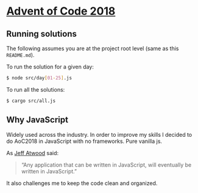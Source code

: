 # [Advent of Code 2018](https://adventofcode.com/2018)

## Running solutions

The following assumes you are at the project root level (same as this `README.md`).

To run the solution for a given day:

```bash
$ node src/day[01-25].js
```

To run all the solutions:

```bash
$ cargo src/all.js
```

## Why JavaScript

Widely used across the industry. In order to improve my skills I decided to do AoC2018 in JavaScript with no frameworks. Pure vanilla js.

As [Jeff Atwood](https://en.wikipedia.org/wiki/Jeff_Atwood) said:

> “Any application that can be written in JavaScript, will eventually be written in JavaScript.”

It also challenges me to keep the code clean and organized.
